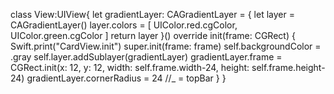 class View:UIView{
	let gradientLayer: CAGradientLayer = {
      let layer = CAGradientLayer()
      layer.colors = [
         UIColor.red.cgColor,
         UIColor.green.cgColor
      ]
      return layer
   }()
   override init(frame: CGRect) {
      Swift.print("CardView.init")
      super.init(frame: frame)
      self.backgroundColor = .gray
      self.layer.addSublayer(gradientLayer)
      gradientLayer.frame = CGRect.init(x: 12, y: 12, width: self.frame.width-24, height: self.frame.height-24)
      gradientLayer.cornerRadius = 24
      //_ = topBar
   }
}
